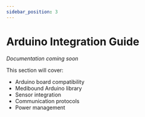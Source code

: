 ```yaml
---
sidebar_position: 3
---
```


# Arduino Integration Guide

*Documentation coming soon*

This section will cover:
- Arduino board compatibility
- Medibound Arduino library
- Sensor integration
- Communication protocols
- Power management 